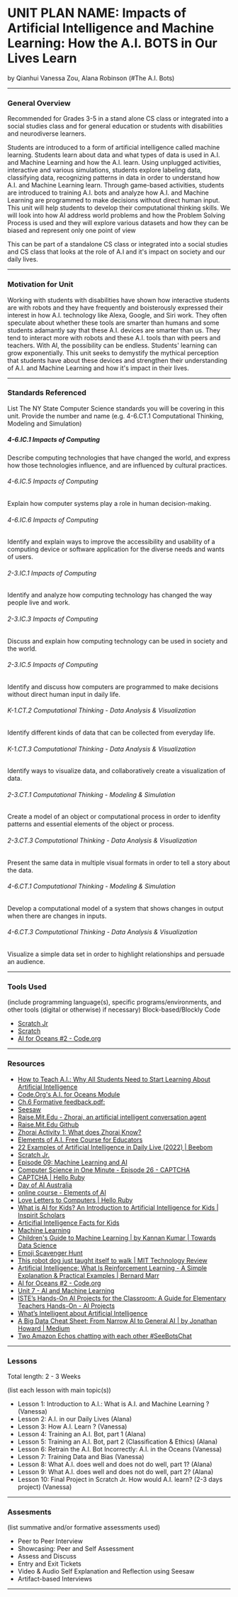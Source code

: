 # UNIT PLAN NAME: Impacts of Artificial Intelligence and Machine Learning: How the A.I. BOTS in Our Lives Learn
by Qianhui Vanessa Zou, Alana Robinson (#The A.I. Bots)

-----

### General Overview

Recommended for Grades 3-5 in a stand alone CS class or integrated into a social studies class and for general education or students with disabilities and neurodiverse learners.

Students are introduced to a form of artificial intelligence called machine learning. Students learn about data and what types of data is used in A.I. and Machine Learning and how the A.I. learn. Using unplugged activities, interactive and various simulations, students explore labeling data, classifying data, recognizing patterns in data in order to understand how A.I. and Machine Learning learn. Through game-based activities, students are introduced to training A.I. bots and analyze how A.I. and Machine Learning are programmed to make decisions without direct human input. This unit will help students to develop their computational thinking skills. We will look into how AI address world problems and how the Problem Solving Process is used and they will explore various datasets and how they can be biased and represent only one point of view

This can be part of a standalone CS class or integrated into a social studies and CS class that looks at the role of A.I and it's impact on society and our daily lives. 

---

### Motivation for Unit

Working with students with disabilities have shown how interactive students are with robots and they have frequently and boisterously expressed their interest in how A.I. technology like Alexa, Google, and Siri work. They often speculate about whether these tools are smarter than humans and some students adamantly say that these A.I. devices are smarter than us. They tend to interact more with robots and these A.I. tools than with peers and teachers.  With AI, the possibility can be endless. Students' learning can grow exponentially. This unit seeks to demystify the mythical perception that students have about these devices and strengthen their understanding of A.I. and Machine Learning and how it's impact in their lives.    

---

### Standards Referenced
List The NY State Computer Science standards you will be covering in this unit. Provide the number and name (e.g. 4-6.CT.1 Computational Thinking, Modeling and Simulation)

##### 4-6.IC.1  Impacts of Computing
Describe computing technologies that have changed the world, and express how those technologies influence, and are influenced by cultural practices.

###### 4-6.IC.5  Impacts of Computing
Explain how computer systems play a role in human decision-making. 

###### 4-6.IC.6  Impacts of Computing
Identify and explain ways to improve the accessibility and usability of a computing device or software application for the diverse needs and wants of users.

###### 2-3.IC.1 Impacts of Computing
Identify and analyze how computing technology has changed the way people live and work.

###### 2-3.IC.3 Impacts of Computing
Discuss and explain how computing technology can be used in society and the world.

###### 2-3.IC.5 Impacts of Computing
Identify and discuss how computers are programmed to make decisions without direct human input in daily life.

###### K-1.CT.2 Computational Thinking - Data Analysis & Visualization
Identify different kinds of data that can be collected from everyday life.

###### K-1.CT.3 Computational Thinking - Data Analysis & Visualization
Identify ways to visualize data, and collaboratively create a visualization of data.

###### 2-3.CT.1 Computational Thinking - Modeling & Simulation
Create a model of an object or computational process in order to idenfity patterns and essential elements of the object or process.

###### 2-3.CT.3 Computational Thinking - Data Analysis & Visualization
Present the same data in multiple visual formats in order to tell a story about the data.

###### 4-6.CT.1 Computational Thinking - Modeling & Simulation 
Develop a computational model of a system that shows changes in output when there are changes in inputs.

###### 4-6.CT.3 Computational Thinking - Data Analysis & Visualization
Visualize a simple data set in order to highlight relationships and persuade an audience.

---

### Tools Used
(include programming language(s), specific programs/environments, and other tools (digital or otherwise) if necessary)
Block-based/Blockly Code
* [Scratch Jr](https://www.scratchjr.org/)
* [Scratch](scratch.org)
* [AI for Oceans #2 - Code.org](https://studio.code.org/s/oceans/lessons/1/levels/2)

---

### Resources

* [How to Teach A.I.: Why All Students Need to Start Learning About Artificial Intelligence](https://www.weareteachers.com/how-to-teach-ai/)
* [Code.Org's A.I. for Oceans Module](https://code.org/oceans)
* [Ch.6 Formative feedback.pdf:](https://drive.google.com/file/d/1NBfKjIYihUXF3QORDmNB3SdnU-XSp3k1/view)
* [Seesaw](https://web.seesaw.me/)
* [Raise.Mit.Edu - Zhorai, an artificial intelligent conversation agent](https://raise.mit.edu/zhorai.html)
* [Raise.Mit.Edu Github](https://github.com/jessvb/zhorai/blob/master/Report-Materials/6_S898___Zhorai_K_12_Education.pdf
)
* [Zhorai Activity 1: What does Zhorai Know?](https://zhorai.readyai.org/activity-1)
* [Elements of A.I. Free Course for Educators](https://course.elementsofai.com/)
* [22 Examples of Artificial Intelligence in Daily Live (2022) | Beebom](https://beebom.com/examples-of-artificial-intelligence/)
* [Scratch Jr.](https://www.scratchjr.org/)
* [Episode 09: Machine Learning and AI](https://www.youtube.com/watch?v=Wm1Id-vEX3U&t=9s)
* [Computer Science in One Minute - Episode 26 - CAPTCHA](https://www.youtube.com/watch?v=f-vuvvTliek)
* [CAPTCHA | Hello Ruby](https://www.helloruby.com/play/53)
* [Day of AI Australia](https://dayofaiaustralia.com/)
* [online course - Elements of AI](https://course.elementsofai.com/)
* [Love Letters to Computers | Hello Ruby](https://www.helloruby.com/loveletters)
* [What is AI for Kids?  An Introduction to Artificial Intelligence for Kids | Inspirit Scholars](https://www.inspiritscholars.com/blog/what-is-ai-for-kids/)
* [Articifial Intelligence Facts for Kids](https://kids.kiddle.co/Artificial_intelligence)
* [Machine Learning](https://machinelearningforkids.co.uk/#!/about)
* [Children's Guide to Machine Learning | by Kannan Kumar | Towards Data Science](https://towardsdatascience.com/childrens-guide-to-machine-learning-b90171f86cef)
* [Emoji Scavenger Hunt](https://emojiscavengerhunt.withgoogle.com/)
* [This robot dog just taught itself to walk | MIT Technology Review](https://www.technologyreview.com/2022/07/18/1056059/robot-dog-ai-reinforcement/)
* [Artificial Intelligence: What Is Reinforcement Learning - A Simple Explanation & Practical Examples | Bernard Marr](https://bernardmarr.com/artificial-intelligence-what-is-reinforcement-learning-a-simple-explanation-practical-examples/)
* [AI for Oceans #2 - Code.org](https://studio.code.org/s/oceans/lessons/1/levels/2)
* [Unit 7 - AI and Machine Learning](https://studio.code.org/s/csd7-2021?section_id=3875654)
* [ISTE’s Hands-On AI Projects for the Classroom: A Guide for Elementary Teachers Hands-On - AI Projects](https://cdn.iste.org/www-root/Libraries/Documents%20%26%20Files/Artificial%20Intelligence/AIGDK5_1120.pdf)
* [What’s Intelligent about Artificial Intelligence](https://www.youtube.com/watch?v=xR6j9TLZdAw)
* [A Big Data Cheat Sheet: From Narrow AI to General AI | by Jonathan Howard | Medium](https://medium.com/@jonathanhoward_4188/3-types-of-artificial-intelligence-4fb7df20fdd8)
* [Two Amazon Echos chatting with each other #SeeBotsChat](https://www.youtube.com/watch?v=8zR0Hxojce4)


---

### Lessons
Total length: 2 - 3 Weeks

(list each lesson with main topic(s))
* Lesson 1: Introduction to A.I.: What is A.I. and Machine Learning ? (Vanessa)
* Lesson 2: A.I. in our Daily Lives (Alana)
* Lesson 3: How A.I. Learn ? (Vanessa)
* Lesson 4: Training an A.I. Bot, part 1 (Alana)
* Lesson 5: Training an A.I. Bot, part 2 (Classification & Ethics) (Alana)
* Lesson 6: Retrain the A.I. Bot Incorrectly: A.I. in the Oceans (Vanessa)
* Lesson 7: Training Data and Bias (Vanessa)
* Lesson 8: What A.I. does well and does not do well, part 1? (Alana)
* Lesson 9: What A.I. does well and does not do well, part 2? (Alana)
* Lesson 10: Final Project in Scratch Jr. How would A.I. learn? (2-3 days project) (Vanessa)

---

### Assesments
(list summative and/or formative assessments used)
* Peer to Peer Interview
* Showcasing: Peer and Self Assessment
* Assess and Discuss
* Entry and Exit Tickets
* Video & Audio Self Explanation and Reflection using Seesaw
* Artifact-based Interviews


---
